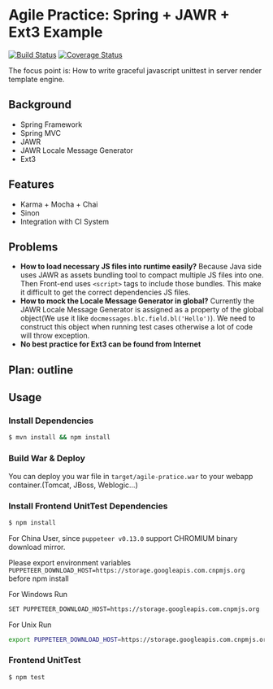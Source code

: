 # Agile Practice: Spring + JAWR + Ext3 Example

[![Build Status](https://travis-ci.org/aquariuslt/jawr-js-unittest-sample-spring-ext.svg?branch=master)](https://travis-ci.org/aquariuslt/jawr-js-unittest-sample-spring-ext)
[![Coverage Status](https://coveralls.io/repos/github/aquariuslt/spring-jawr-ext/badge.svg?branch=master)](https://coveralls.io/github/aquariuslt/spring-jawr-ext?branch=master)


The focus point is: How to write graceful javascript unittest in server render template engine.


## Background
- Spring Framework 
- Spring MVC
- JAWR
- JAWR Locale Message Generator
- Ext3

## Features
- Karma + Mocha + Chai
- Sinon
- Integration with CI System

## Problems
- **How to load necessary JS files into runtime easily?** Because Java side uses JAWR as assets bundling tool to compact multiple JS files into one. Then Front-end uses `<script>` tags to include those bundles. This make it difficult to get the correct dependencies JS files.
- **How to mock the Locale Message Generator in global?** Currently the JAWR Locale Message Generator is assigned as a property of the global object(We use it like `docmessages.blc.field.bl('Hello')`). We need to construct this object when running test cases otherwise a lot of code will throw exception.
- **No best practice for Ext3 can be found from Internet**

## Plan: outline


## Usage

### Install Dependencies
```bash
$ mvn install && npm install
```

### Build War & Deploy
You can deploy you war file in `target/agile-pratice.war` to your webapp container.(Tomcat, JBoss, Weblogic...)

### Install Frontend UnitTest Dependencies
```bash
$ npm install
```

For China User, since `puppeteer v0.13.0` support CHROMIUM binary download mirror.

Please export environment variables `PUPPETEER_DOWNLOAD_HOST=https://storage.googleapis.com.cnpmjs.org` before npm install

For Windows Run 

```bash
SET PUPPETEER_DOWNLOAD_HOST=https://storage.googleapis.com.cnpmjs.org
```

For Unix Run 
```bash
export PUPPETEER_DOWNLOAD_HOST=https://storage.googleapis.com.cnpmjs.org
```


### Frontend UnitTest
```bash
$ npm test
```



